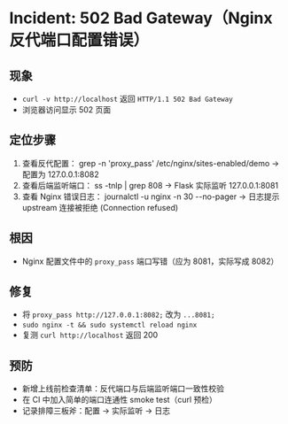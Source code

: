 # Incident: 502 Bad Gateway（Nginx 反代端口配置错误）

## 现象
- `curl -v http://localhost` 返回 `HTTP/1.1 502 Bad Gateway`
- 浏览器访问显示 502 页面

## 定位步骤
1) 查看反代配置：
   grep -n 'proxy_pass' /etc/nginx/sites-enabled/demo
   -> 配置为 127.0.0.1:8082
2) 查看后端监听端口：
   ss -tnlp | grep 808
   -> Flask 实际监听 127.0.0.1:8081
3) 查看 Nginx 错误日志：
   journalctl -u nginx -n 30 --no-pager
   -> 日志提示 upstream 连接被拒绝 (Connection refused)

## 根因
- Nginx 配置文件中的 `proxy_pass` 端口写错（应为 8081，实际写成 8082）

## 修复
- 将 `proxy_pass http://127.0.0.1:8082;` 改为 `...8081;`
- `sudo nginx -t && sudo systemctl reload nginx`
- 复测 `curl http://localhost` 返回 200

## 预防
- 新增上线前检查清单：反代端口与后端监听端口一致性校验
- 在 CI 中加入简单的端口连通性 smoke test（curl 预检）
- 记录排障三板斧：配置 → 实际监听 → 日志
